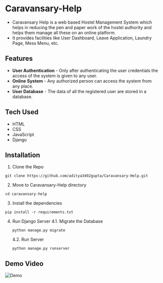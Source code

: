 # Caravansary-Help
- Caravansary Help is a web based Hostel Management System which helps in reducing the pen and paper work of the hostel authority and helps them manage all these on an online platform.
- It provides facilities like User Dashboard, Leave Application, Laundry Page, Mess Menu, etc.

## Features
- **User Authentication** - Only after authenticating the user credentials the access of the system is given to any user.
- **Online System** - Any authorized person can access the system from any place.
- **User Database** - The data of all the registered user are stored in a database.

## Tech Used
- HTML
- CSS
- JavaScript
- Django

## Installation
1. Clone the Repo
```
git clone https://github.com/aditya3492gupta/Caravansary-Help.git
```

2. Move to Caravansary-Help directory
```
cd caravansary-help
```

3. Install the dependencies
```
pip install -r requirements.txt
```

4. Run Django Server
    4.1. Migrate the Database
    ```
    python manage.py migrate
    ```
    4.2. Run Server
    ```
    python manage.py runserver
    ```

## Demo Video

![Demo](static/demo.gif)


